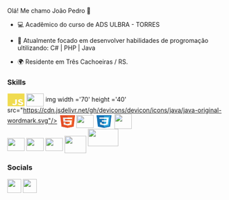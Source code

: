 
Olá! Me chamo João Pedro 👋

 * 💻 Acadêmico do curso de ADS ULBRA - TORRES
   
 * 🧠 Atualmente focado em desenvolver habilidades de progromação ultilizando: C# | PHP | Java  

 * 🌍  Residente em Três Cachoeiras / RS.



### Skills
  <img align="center" alt="" height="30" width="40" src="https://raw.githubusercontent.com/devicons/devicon/master/icons/javascript/javascript-plain.svg">  <img align="center" alt="" height="30" width="40" src="https://cdn.jsdelivr.net/gh/devicons/devicon/icons/jquery/jquery-plain-wordmark.svg" /> img width ='70' height ='40' src="https://cdn.jsdelivr.net/gh/devicons/devicon/icons/java/java-original-wordmark.svg"/>
  <img align="center" alt="" height="30" width="40" src="https://raw.githubusercontent.com/devicons/devicon/master/icons/html5/html5-original.svg"><img align="center" alt="" height="30" width="40" src="https://cdn.jsdelivr.net/gh/devicons/devicon/icons/mysql/mysql-original-wordmark.svg" />
  <img align="center" alt="" height="30" width="40" src="https://raw.githubusercontent.com/devicons/devicon/master/icons/css3/css3-original.svg">
  <img align="center" alt="" height="35" width="40" src="https://cdn.jsdelivr.net/gh/devicons/devicon/icons/bootstrap/bootstrap-original.svg" />       
  <img align="center" alt="" height="30" width="40" src="https://cdn.jsdelivr.net/gh/devicons/devicon/icons/docker/docker-original.svg" />
  <img align="center" alt="" height="30" width="40" src="https://cdn.jsdelivr.net/gh/devicons/devicon/icons/jquery/jquery-plain-wordmark.svg" />
  <img align="center" alt="" height="30" width="40" src="https://cdn.jsdelivr.net/gh/devicons/devicon/icons/mysql/mysql-original-wordmark.svg" />
  <img align="center" alt="" height="40" width="50" src="https://cdn.jsdelivr.net/gh/devicons/devicon/icons/php/php-original.svg" />
 <img width ='70' height ='40' src="https://cdn.jsdelivr.net/gh/devicons/devicon/icons/java/java-original-wordmark.svg"/>
</div>

### Socials
   <a href="http://www.instagram.com/joaoevaldt_/" target="_blank" rel="noreferrer"><img src="https://raw.githubusercontent.com/danielcranney/readme-generator/main/public/icons/socials/instagram.svg" width="32" height="32" /></a>  <a href="https://www.linkedin.com/in/joao-pedro-oliveira-evaldt-0b5768268/" target="_blank" rel="noreferrer"><img src="https://raw.githubusercontent.com/danielcranney/readme-generator/main/public/icons/socials/linkedin.svg" width="32" height="32" /></a>
   
  

